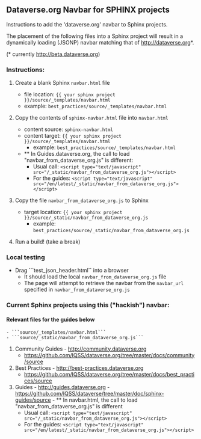 ## Dataverse.org Navbar for SPHINX projects                                                   

Instructions to add the 'dataverse.org' navbar to Sphinx projects.

The placement of the following files into a Sphinx project will result in a dynamically loading (JSONP) navbar matching that of http://dataverse.org*.  

(* currently http://beta.dataverse.org)

### Instructions:                                                                       

1. Create a blank Sphinx ```navbar.html``` file
    - file location: ```{{ your sphinx project }}/source/_templates/navbar.html```
    - example: ```best_practices/source/_templates/navbar.html```

1. Copy the contents of ```sphinx-navbar.html``` file into ```navbar.html```         
    - content source: ```sphinx-navbar.html```
    - content target: ```{{ your sphinx project }}/source/_templates/navbar.html```
        - example: ```best_practices/source/_templates/navbar.html```
    - ** In Guides.dataverse.org, the call to load "navbar_from_dataverse_org.js"  is different:
        - Usual call: ```<script type="text/javascript" src="/_static/navbar_from_dataverse_org.js"></script>```
        - For the guides: ```<script type="text/javascript" src="/en/latest/_static/navbar_from_dataverse_org.js"></script>```

1. Copy the file ```navbar_from_dataverse_org.js``` to Sphinx
    - target location: ```{{ your sphinx project }}/source/_static/navbar_from_dataverse_org.js```
        - example: ```best_practices/source/_static/navbar_from_dataverse_org.js```

1. Run a build!  (take a break)


### Local testing

- Drag ```test_json_header.html`` into a browser
    - It should load the local ```navbar_from_dataverse_org.js``` file
    - The page will attempt to retrieve the navbar from the ```navbar_url``` specified in ```navbar_from_dataverse_org.js```
   
### Current Sphinx projects using this ("hackish") navbar:

#### Relevant files for the guides below    
    - ```source/_templates/navbar.html```
    - ```source/_static/navbar_from_dataverse_org.js```

1.   Community Guides
    - http://community.dataverse.org
        - https://github.com/IQSS/dataverse.org/tree/master/docs/community/source
1.   Best Practices
    - http://best-practices.dataverse.org
        - https://github.com/IQSS/dataverse.org/tree/master/docs/best_practices/source
1.   Guides
    - http://guides.dataverse.org
    - https://github.com/IQSS/dataverse/tree/master/doc/sphinx-guides/source
    - ** In navbar.html, the call to load "navbar_from_dataverse_org.js"  is different
        - Usual call: ```<script type="text/javascript" src="/_static/navbar_from_dataverse_org.js"></script>```
        - For the guides: ```<script type="text/javascript" src="/en/latest/_static/navbar_from_dataverse_org.js"></script>```